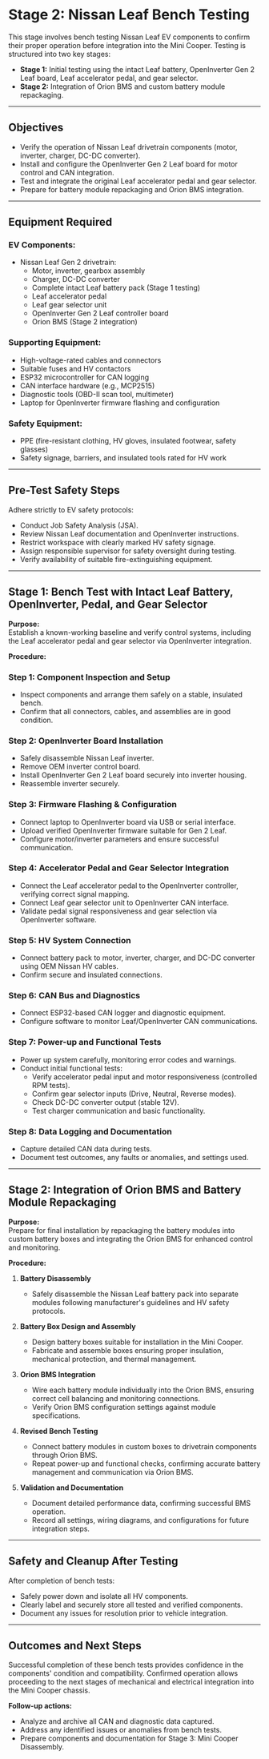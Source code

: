 # Stage 2: Nissan Leaf Bench Testing

This stage involves bench testing Nissan Leaf EV components to confirm their proper operation before integration into the Mini Cooper. Testing is structured into two key stages:

- **Stage 1:** Initial testing using the intact Leaf battery, OpenInverter Gen 2 Leaf board, Leaf accelerator pedal, and gear selector.
- **Stage 2:** Integration of Orion BMS and custom battery module repackaging.

---

## Objectives

- Verify the operation of Nissan Leaf drivetrain components (motor, inverter, charger, DC-DC converter).
- Install and configure the OpenInverter Gen 2 Leaf board for motor control and CAN integration.
- Test and integrate the original Leaf accelerator pedal and gear selector.
- Prepare for battery module repackaging and Orion BMS integration.

---

## Equipment Required

### EV Components:
- Nissan Leaf Gen 2 drivetrain:
  - Motor, inverter, gearbox assembly
  - Charger, DC-DC converter
  - Complete intact Leaf battery pack (Stage 1 testing)
  - Leaf accelerator pedal
  - Leaf gear selector unit
  - OpenInverter Gen 2 Leaf controller board
  - Orion BMS (Stage 2 integration)

### Supporting Equipment:
- High-voltage-rated cables and connectors
- Suitable fuses and HV contactors
- ESP32 microcontroller for CAN logging
- CAN interface hardware (e.g., MCP2515)
- Diagnostic tools (OBD-II scan tool, multimeter)
- Laptop for OpenInverter firmware flashing and configuration

### Safety Equipment:
- PPE (fire-resistant clothing, HV gloves, insulated footwear, safety glasses)
- Safety signage, barriers, and insulated tools rated for HV work

---

## Pre-Test Safety Steps

Adhere strictly to EV safety protocols:

- Conduct Job Safety Analysis (JSA).
- Review Nissan Leaf documentation and OpenInverter instructions.
- Restrict workspace with clearly marked HV safety signage.
- Assign responsible supervisor for safety oversight during testing.
- Verify availability of suitable fire-extinguishing equipment.

---

## Stage 1: Bench Test with Intact Leaf Battery, OpenInverter, Pedal, and Gear Selector

**Purpose:**  
Establish a known-working baseline and verify control systems, including the Leaf accelerator pedal and gear selector via OpenInverter integration.

**Procedure:**

### Step 1: Component Inspection and Setup
- Inspect components and arrange them safely on a stable, insulated bench.
- Confirm that all connectors, cables, and assemblies are in good condition.

### Step 2: OpenInverter Board Installation
- Safely disassemble Nissan Leaf inverter.
- Remove OEM inverter control board.
- Install OpenInverter Gen 2 Leaf board securely into inverter housing.
- Reassemble inverter securely.

### Step 3: Firmware Flashing & Configuration
- Connect laptop to OpenInverter board via USB or serial interface.
- Upload verified OpenInverter firmware suitable for Gen 2 Leaf.
- Configure motor/inverter parameters and ensure successful communication.

### Step 4: Accelerator Pedal and Gear Selector Integration
- Connect the Leaf accelerator pedal to the OpenInverter controller, verifying correct signal mapping.
- Connect Leaf gear selector unit to OpenInverter CAN interface.
- Validate pedal signal responsiveness and gear selection via OpenInverter software.

### Step 5: HV System Connection
- Connect battery pack to motor, inverter, charger, and DC-DC converter using OEM Nissan HV cables.
- Confirm secure and insulated connections.

### Step 6: CAN Bus and Diagnostics
- Connect ESP32-based CAN logger and diagnostic equipment.
- Configure software to monitor Leaf/OpenInverter CAN communications.

### Step 7: Power-up and Functional Tests
- Power up system carefully, monitoring error codes and warnings.
- Conduct initial functional tests:
  - Verify accelerator pedal input and motor responsiveness (controlled RPM tests).
  - Confirm gear selector inputs (Drive, Neutral, Reverse modes).
  - Check DC-DC converter output (stable 12V).
  - Test charger communication and basic functionality.

### Step 8: Data Logging and Documentation
- Capture detailed CAN data during tests.
- Document test outcomes, any faults or anomalies, and settings used.

---

## Stage 2: Integration of Orion BMS and Battery Module Repackaging

**Purpose:**  
Prepare for final installation by repackaging the battery modules into custom battery boxes and integrating the Orion BMS for enhanced control and monitoring.

**Procedure:**

1. **Battery Disassembly**
   - Safely disassemble the Nissan Leaf battery pack into separate modules following manufacturer's guidelines and HV safety protocols.

2. **Battery Box Design and Assembly**
   - Design battery boxes suitable for installation in the Mini Cooper.
   - Fabricate and assemble boxes ensuring proper insulation, mechanical protection, and thermal management.

3. **Orion BMS Integration**
   - Wire each battery module individually into the Orion BMS, ensuring correct cell balancing and monitoring connections.
   - Verify Orion BMS configuration settings against module specifications.

4. **Revised Bench Testing**
   - Connect battery modules in custom boxes to drivetrain components through Orion BMS.
   - Repeat power-up and functional checks, confirming accurate battery management and communication via Orion BMS.

5. **Validation and Documentation**
   - Document detailed performance data, confirming successful BMS operation.
   - Record all settings, wiring diagrams, and configurations for future integration steps.

---

## Safety and Cleanup After Testing

After completion of bench tests:

- Safely power down and isolate all HV components.
- Clearly label and securely store all tested and verified components.
- Document any issues for resolution prior to vehicle integration.

---

## Outcomes and Next Steps

Successful completion of these bench tests provides confidence in the components' condition and compatibility. Confirmed operation allows proceeding to the next stages of mechanical and electrical integration into the Mini Cooper chassis.

**Follow-up actions:**

- Analyze and archive all CAN and diagnostic data captured.
- Address any identified issues or anomalies from bench tests.
- Prepare components and documentation for Stage 3: Mini Cooper Disassembly.
